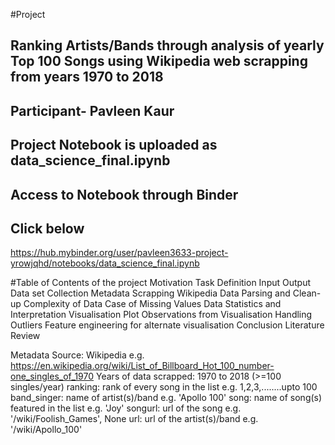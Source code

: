 #Project
## **Ranking Artists/Bands through analysis of yearly Top 100 Songs using Wikipedia web scrapping from years 1970 to 2018**<br>

## Participant- Pavleen Kaur
## Project Notebook is uploaded as data_science_final.ipynb
## Access to Notebook through Binder
## Click below
https://hub.mybinder.org/user/pavleen3633-project-yrowjqhd/notebooks/data_science_final.ipynb


#Table of Contents of the project 
Motivation
Task Definition
Input
Output
Data set
Collection
Metadata
Scrapping Wikipedia
Data Parsing and Clean-up
Complexity of Data
Case of Missing Values
Data Statistics and Interpretation
Visualisation
Plot
Observations from Visualisation
Handling Outliers
Feature engineering for alternate visualisation
Conclusion
Literature Review


Metadata
Source: Wikipedia e.g. https://en.wikipedia.org/wiki/List_of_Billboard_Hot_100_number-one_singles_of_1970
Years of data scrapped: 1970 to 2018 (>=100 singles/year)
ranking: rank of every song in the list e.g. 1,2,3,........upto 100
band_singer: name of artist(s)/band e.g. 'Apollo 100'
song: name of song(s) featured in the list e.g. 'Joy'
songurl: url of the song e.g. '/wiki/Foolish_Games', None
url: url of the artist(s)/band e.g. '/wiki/Apollo_100'






